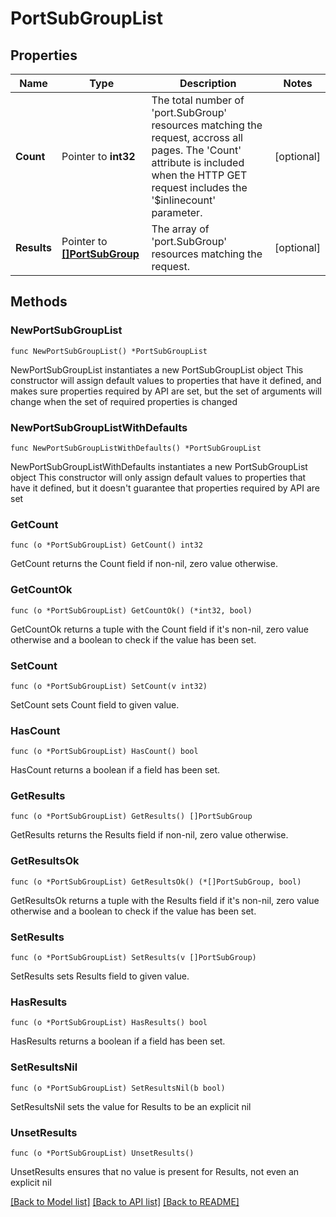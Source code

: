 # PortSubGroupList

## Properties

Name | Type | Description | Notes
------------ | ------------- | ------------- | -------------
**Count** | Pointer to **int32** | The total number of &#39;port.SubGroup&#39; resources matching the request, accross all pages. The &#39;Count&#39; attribute is included when the HTTP GET request includes the &#39;$inlinecount&#39; parameter. | [optional] 
**Results** | Pointer to [**[]PortSubGroup**](port.SubGroup.md) | The array of &#39;port.SubGroup&#39; resources matching the request. | [optional] 

## Methods

### NewPortSubGroupList

`func NewPortSubGroupList() *PortSubGroupList`

NewPortSubGroupList instantiates a new PortSubGroupList object
This constructor will assign default values to properties that have it defined,
and makes sure properties required by API are set, but the set of arguments
will change when the set of required properties is changed

### NewPortSubGroupListWithDefaults

`func NewPortSubGroupListWithDefaults() *PortSubGroupList`

NewPortSubGroupListWithDefaults instantiates a new PortSubGroupList object
This constructor will only assign default values to properties that have it defined,
but it doesn't guarantee that properties required by API are set

### GetCount

`func (o *PortSubGroupList) GetCount() int32`

GetCount returns the Count field if non-nil, zero value otherwise.

### GetCountOk

`func (o *PortSubGroupList) GetCountOk() (*int32, bool)`

GetCountOk returns a tuple with the Count field if it's non-nil, zero value otherwise
and a boolean to check if the value has been set.

### SetCount

`func (o *PortSubGroupList) SetCount(v int32)`

SetCount sets Count field to given value.

### HasCount

`func (o *PortSubGroupList) HasCount() bool`

HasCount returns a boolean if a field has been set.

### GetResults

`func (o *PortSubGroupList) GetResults() []PortSubGroup`

GetResults returns the Results field if non-nil, zero value otherwise.

### GetResultsOk

`func (o *PortSubGroupList) GetResultsOk() (*[]PortSubGroup, bool)`

GetResultsOk returns a tuple with the Results field if it's non-nil, zero value otherwise
and a boolean to check if the value has been set.

### SetResults

`func (o *PortSubGroupList) SetResults(v []PortSubGroup)`

SetResults sets Results field to given value.

### HasResults

`func (o *PortSubGroupList) HasResults() bool`

HasResults returns a boolean if a field has been set.

### SetResultsNil

`func (o *PortSubGroupList) SetResultsNil(b bool)`

 SetResultsNil sets the value for Results to be an explicit nil

### UnsetResults
`func (o *PortSubGroupList) UnsetResults()`

UnsetResults ensures that no value is present for Results, not even an explicit nil

[[Back to Model list]](../README.md#documentation-for-models) [[Back to API list]](../README.md#documentation-for-api-endpoints) [[Back to README]](../README.md)


